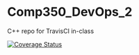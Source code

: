 # Comp350_DevOps_2
C++ repo for TravisCI in-class

[![Coverage Status](https://coveralls.io/repos/github/GingerSnap9/Comp350_DevOps_2/badge.svg?branch=master)](https://coveralls.io/github/GingerSnap9/Comp350_DevOps_2?branch=master)
